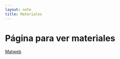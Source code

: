 ```yaml
---
layout: note
title: Materiales
---
```


# Página para ver materiales
[Matweb](http://www.matweb.com/)